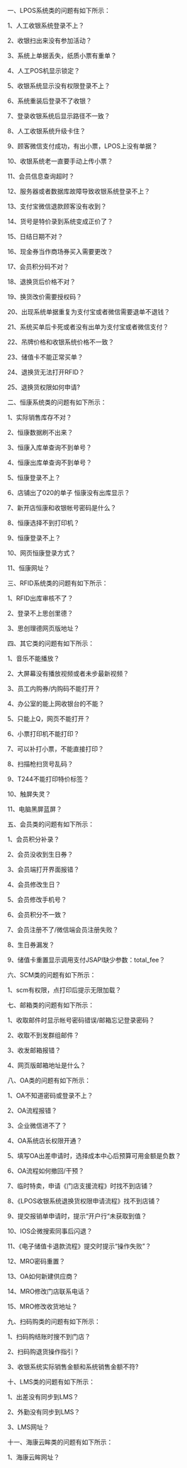 一、LPOS系统类的问题有如下所示：

1、人工收银系统登录不上？

2、收银扫出来没有参加活动？

3、系统上单据丢失，纸质小票有重单？

4、人工POS机显示锁定？

5、收银系统显示没有权限登录不上？

6、系统重装后登录不了收银？

7、登录收银系统后显示路径不一致？

8、人工收银系统升级卡住？

9、顾客微信支付成功，有出小票，LPOS上没有单据？

10、收银系统老一直要手动上传小票？

11、会员信息查询超时？

12、服务器或者数据库故障导致收银系统登录不上？

13、支付宝微信退款顾客没有收到？

14、货号是特价录到系统变成正价了？

15、日结日期不对？

16、现金券当作商场券买入需要更改？

17、会员积分码不对？

18、退换货后价格不对？

19、换货改价需要授权码？

20、出现系统单据重复为支付宝或者微信需要退单不退钱？

21、系统买单后卡死或者没有出单为支付宝或者微信支付？

22、吊牌价格和收银系统价格不一致？

23、储值卡不能正常买单？

24、退换货无法打开RFID？

25、退换货权限如何申请?



二、恒康系统类的问题有如下所示：

1、实际销售库存不对？

2、恒康数据刷不出来？

3、恒康入库单查询不到单号？

4、恒康出库单查询不到单号？

5、恒康登录不上？

6、店铺出了020的单子 恒康没有出库显示？

7、新开店恒康和收银帐号密码是什么？

8、恒康选择不到打印机？

9、恒康登录不上？

10、网页恒康登录方式？

11、恒康网址？



三、RFID系统类的问题有如下所示：

1、RFID出库审核不了？

2、登录不上思创里德？

3、思创理德网页版地址？



四、其它类的问题有如下所示：

1、音乐不能播放？

2、大屏幕没有播放视频或者未步最新视频？

3、员工内购券/内购码不能打开？

4、办公室的能上网收银台的不能？

5、只能上Q，网页不能打开？

6、小票打印机不能打印？

7、可以补打小票，不能直接打印？

8、扫描枪扫货号乱码？

9、T244不能打印特价标签？

10、触屏失灵？

11、电脑黑屏蓝屏？



五、会员类的问题有如下所示：

1、会员积分补录？

2、会员没收到生日券？

3、会员端打开界面报错？

4、会员修改生日？

5、会员修改手机号？

6、会员积分不一致？

7、会员注册不了/微信端会员注册失败？

8、生日券漏发？

9、储值卡重置显示调用支付JSAPI缺少参数：total_fee？



六、SCM类的问题有如下所示：

1、scm有权限，点打印后提示无限加载？



七、邮箱类的问题有如下所示：

1、收取邮件时显示帐号密码错误/邮箱忘记登录密码？

2、收取不到发群组邮件？

3、收发邮箱报错？

4、网页版邮箱地址是什么？



八、OA类的问题有如下所示：

1、OA不知道密码或登录不上？

2、OA流程报错？

3、企业微信进不了？

4、OA系统店长权限开通？

5、填写OA出差申请时，选择成本中心后预算可用金额是负数？

6、OA流程如何撤回/干预？

7、临时特卖，申请《门店支援流程》时找不到店铺？

8、《LPOS收银系统退换货权限申请流程》找不到店铺？

9、提交报销单申请时，提示“开户行“未获取到值？

10、IOS企微搜索同事后闪退？

11、《电子储值卡退款流程》提交时提示“操作失败”？

12、MRO密码重置？

13、OA如何新建供应商？

14、MRO修改门店联系电话？

15、MRO修改收货地址？



九、扫码购类的问题有如下所示：

1、扫码购结账时搜不到门店？

2、扫码购退货操作指引？

3、收银系统实际销售金额和系统销售金额不符?



十、LMS类的问题有如下所示：

1、出差没有同步到LMS？

2、外勤没有同步到LMS？

3、LMS网址？



十一、海康云眸类的问题有如下所示：

1、海康云眸网址？

